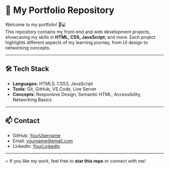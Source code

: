 # 🚀 My Portfolio Repository

Welcome to my portfolio! 🎨💻  
This repository contains my front-end and web development projects, showcasing my skills in **HTML, CSS, JavaScript**, and more. Each project highlights different aspects of my learning journey, from UI design to networking concepts.

---

## 🛠️ Tech Stack
- **Languages:** HTML5, CSS3, JavaScript  
- **Tools:** Git, GitHub, VS Code, Live Server  
- **Concepts:** Responsive Design, Semantic HTML, Accessibility, Networking Basics  

---

## 📫 Contact
- GitHub: [YourUsername](https://github.com/YourUsername)  
- Email: yourname@email.com  
- LinkedIn: [YourLinkedIn](https://linkedin.com/in/yourprofile)

---

⭐ If you like my work, feel free to **star this repo** or connect with me!
